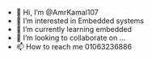 - 👋 Hi, I’m @AmrKamal107
- 👀 I’m interested in Embedded systems
- 🌱 I’m currently learning embedded
- 💞️ I’m looking to collaborate on ...
- 📫 How to reach me 01063236886

<!---
AmrKamal107/AmrKamal107 is a ✨ special ✨ repository because its `README.md` (this file) appears on your GitHub profile.
You can click the Preview link to take a look at your changes.
--->
